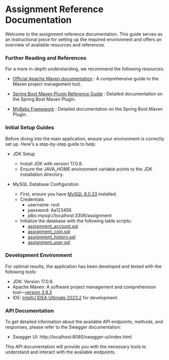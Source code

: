 # Assignment Reference Documentation

Welcome to the assignment reference documentation.
This guide serves as an instructional piece for setting up the required environment
and offers an overview of available resources and references.

### Further Reading and References

For a more in-depth understanding, we recommend the following resources:

* [Official Apache Maven documentation](https://maven.apache.org/guides/index.html)
 : A comprehensive guide to the Maven project management tool.

* [Spring Boot Maven Plugin Reference Guide](https://docs.spring.io/spring-boot/docs/3.1.2/maven-plugin/reference/html/)
 : Detailed documentation on the Spring Boot Maven Plugin.

* [MyBatis Framework](https://mybatis.org/spring-boot-starter/mybatis-spring-boot-autoconfigure/)
 : Detailed documentation on the Spring Boot Maven Plugin.


### Initial Setup Guides

Before diving into the main application, ensure your environment is correctly set up. Here's a step-by-step guide to help:

* JDK Setup
  * Install JDK with version 17.0.8.
  * Ensure the JAVA_HOME environment variable points to the JDK installation directory.

* MySQL Database Configuration
    * First, ensure you have [MySQL 8.0.33](https://dev.mysql.com/downloads/installer/)
   installed.
    * Credentials
      * username: root
      * password: Aa123456
      * jdbc:mysql://localhost:3306/assignment
    * Initialize the database with the following table scripts:
      * [assignment_account.sql](src/main/resources/SQL/assignment_account.sql)
      * [assignment_coin.sql](src/main/resources/SQL/assignment_coin.sql)
      * [assignment_history.sql](src/main/resources/SQL/assignment_history.sql)
      * [assignment_user.sql](src/main/resources/SQL/assignment_user.sql)

### Development Environment

For optimal results, the application has been developed and tested with the following tools:

* JDK: Version 17.0.8.
* Apache Maven: A software project management and comprehension tool—[version 3.9.3](https://maven.apache.org/download.cgi)
* IDE: [IntelliJ IDEA Ultimate 2023.2](https://www.jetbrains.com/idea/download/?section=windows)
  for development.

### API Documentation

To get detailed information about the available API endpoints, methods, and responses, please refer to the Swagger documentation:

* Swagger UI: http://localhost:8080/swagger-ui/index.html

This API documentation will provide you with the necessary tools to understand and interact with the available endpoints.
